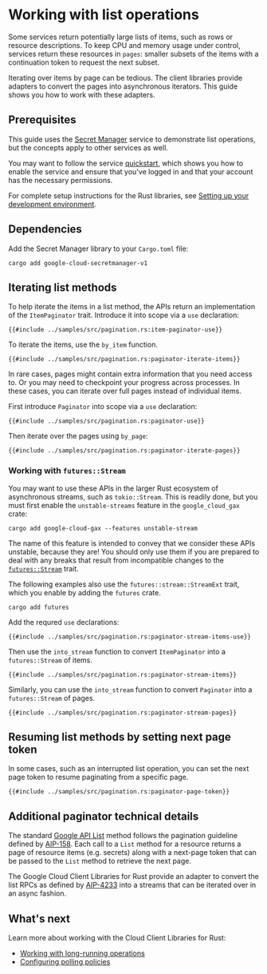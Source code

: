<!-- 
Copyright 2025 Google LLC

Licensed under the Apache License, Version 2.0 (the "License");
you may not use this file except in compliance with the License.
You may obtain a copy of the License at

    https://www.apache.org/licenses/LICENSE-2.0

Unless required by applicable law or agreed to in writing, software
distributed under the License is distributed on an "AS IS" BASIS,
WITHOUT WARRANTIES OR CONDITIONS OF ANY KIND, either express or implied.
See the License for the specific language governing permissions and
limitations under the License.
-->

# Working with list operations

Some services return potentially large lists of items, such as rows or resource
descriptions. To keep CPU and memory usage under control, services return these
resources in `pages`: smaller subsets of the items with a continuation token to
request the next subset.

Iterating over items by page can be tedious. The client libraries provide
adapters to convert the pages into asynchronous iterators. This guide shows you
how to work with these adapters.

## Prerequisites

This guide uses the [Secret Manager] service to demonstrate list operations, but
the concepts apply to other services as well.

You may want to follow the service [quickstart], which shows you how to enable
the service and ensure that you've logged in and that your account has the
necessary permissions.

For complete setup instructions for the Rust libraries, see
[Setting up your development environment].

## Dependencies

Add the Secret Manager library to your `Cargo.toml` file:

```shell
cargo add google-cloud-secretmanager-v1
```

## Iterating list methods

To help iterate the items in a list method, the APIs return an implementation of
the `ItemPaginator` trait. Introduce it into scope via a `use` declaration:

```rust,ignore
{{#include ../samples/src/pagination.rs:item-paginator-use}}
```

To iterate the items, use the `by_item` function.

```rust,ignore
{{#include ../samples/src/pagination.rs:paginator-iterate-items}}
```

In rare cases, pages might contain extra information that you need access to. Or
you may need to checkpoint your progress across processes. In these cases, you
can iterate over full pages instead of individual items.

First introduce `Paginator` into scope via a `use` declaration:

```rust,ignore
{{#include ../samples/src/pagination.rs:paginator-use}}
```

Then iterate over the pages using `by_page`:

```rust,ignore
{{#include ../samples/src/pagination.rs:paginator-iterate-pages}}
```

### Working with `futures::Stream`

You may want to use these APIs in the larger Rust ecosystem of asynchronous
streams, such as `tokio::Stream`. This is readily done, but you must first
enable the `unstable-streams` feature in the `google_cloud_gax` crate:

```shell
cargo add google-cloud-gax --features unstable-stream
```

The name of this feature is intended to convey that we consider these APIs
unstable, because they are! You should only use them if you are prepared to deal
with any breaks that result from incompatible changes to the
[`futures::Stream`][future-stub] trait.

The following examples also use the `futures::stream::StreamExt` trait, which
you enable by adding the `futures` crate.

```shell
cargo add futures
```

Add the requred `use` declarations:

```rust,ignore
{{#include ../samples/src/pagination.rs:paginator-stream-items-use}}
```

Then use the `into_stream` function to convert `ItemPaginator` into a
`futures::Stream` of items.

```rust,ignore
{{#include ../samples/src/pagination.rs:paginator-stream-items}}
```

Similarly, you can use the `into_stream` function to convert `Paginator` into a
`futures::Stream` of pages.

```rust,ignore
{{#include ../samples/src/pagination.rs:paginator-stream-pages}}
```

## Resuming list methods by setting next page token

In some cases, such as an interrupted list operation, you can set the next page
token to resume paginating from a specific page.

```rust,ignore
{{#include ../samples/src/pagination.rs:paginator-page-token}}
```

## Additional paginator technical details

The standard [Google API List] method follows the pagination guideline defined
by [AIP-158]. Each call to a `List` method for a resource returns a page of
resource items (e.g. secrets) along with a next-page token that can be passed
to the `List` method to retrieve the next page.

The Google Cloud Client Libraries for Rust provide an adapter to convert the
list RPCs as defined by [AIP-4233] into a streams that can be iterated over in
an async fashion.

## What's next

Learn more about working with the Cloud Client Libraries for Rust:

- [Working with long-running operations]
- [Configuring polling policies]

[aip-158]: https://google.aip.dev/158
[aip-4233]: https://google.aip.dev/client-libraries/4233
[configuring polling policies]: configuring_polling_policies.md
[future-stub]: https://docs.rs/futures/latest/futures/stream/
[google api list]: https://google.aip.dev/132
[quickstart]: https://cloud.google.com/secret-manager/docs/quickstart
[secret manager]: https://cloud.google.com/secret-manager
[setting up your development environment]: setting_up_your_development_environment.md
[working with long-running operations]: working_with_long_running_operations.md